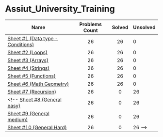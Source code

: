 # Assiut_University_Training

| Name | Problems Count | Solved | Unsolved
|---|:---:|:---:|---|
[Sheet #1 (Data type - Conditions)](https://codeforces.com/group/MWSDmqGsZm/contest/219158)|26|26|0
[Sheet #2 (Loops)](https://codeforces.com/group/MWSDmqGsZm/contest/219432)|26|26|0
[Sheet #3 (Arrays)](https://codeforces.com/group/MWSDmqGsZm/contest/219774)|26|26|0
[Sheet #4 (Strings)](https://codeforces.com/group/MWSDmqGsZm/contest/219856)|26|26|0
[Sheet #5 (Functions)](https://codeforces.com/group/MWSDmqGsZm/contest/223205)|26|26|0
[Sheet #6 (Math Geometry)](https://codeforces.com/group/MWSDmqGsZm/contest/223338)|26|26|0
[Sheet #7 (Recursion)](https://codeforces.com/group/MWSDmqGsZm/contest/223339)|26|0|26
<!-- [Sheet #8 (General easy)](https://codeforces.com/group/MWSDmqGsZm/contest/223206)|26|0|26
[Sheet #9 (General medium)](https://codeforces.com/group/MWSDmqGsZm/contest/223207)|26|0|26
[Sheet #10 (General Hard)](https://codeforces.com/group/MWSDmqGsZm/contest/223340)|26|0|26 -->





